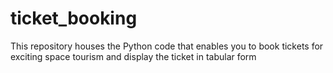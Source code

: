 # ticket_booking
This repository houses the Python code that enables you to book tickets for exciting space tourism and display the ticket in tabular form

